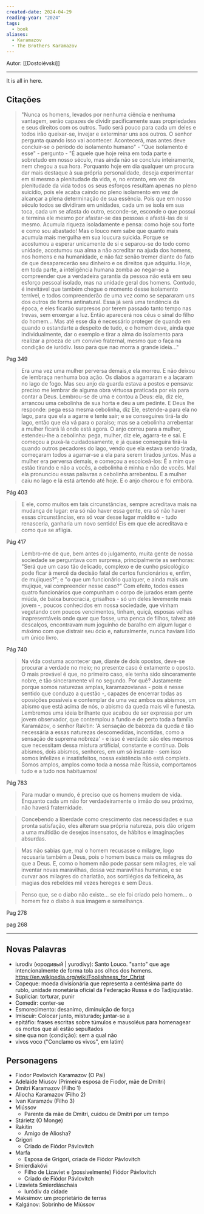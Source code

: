 ```yaml
---
created-date: 2024-04-29
reading-year: "2024"
tags:
  - book
aliases:
  - Karamazov
  - The Brothers Karamazov
---
```



Autor:  [[Dostoiévski]]

---

It is all in here.


## Citações


> "Nunca os homens, levados por nenhuma ciência e nenhuma vantagem, serão capazes de dividir pacificamente suas propriedades e seus direitos com os outros. Tudo será pouco para cada um deles e todos irão queixar-se, invejar e exterminar uns aos outros. O senhor pergunta quando isso vai acontecer. Acontecerá, mas antes deve concluir-se o período do isolamento humano" - "Que isolamento é esse" - pergunto - "É aquele que hoje reina em toda parte e sobretudo em nosso século, mas ainda não se concluiu inteiramente, nem chegou a sua hora. Porquanto hoje em dia qualquer um procura dar mais destaque à sua própria personalidade, deseja experimentar em si mesmo a plenitudade da vida, e, no entanto, em vez da plenitudade da vida todos os seus esforços resultam apenas no pleno suicídio, pois ele acaba caindo no pleno isolamento em vez de alcançar a plena determinação de sua essência. Pois que em nosso século todos se dividiram em unidades, cada um se isola em sua toca, cada um se afasta do outro, esconde-se, esconde o que possui e termina ele mesmo por afastar-se das pessoas e afastá-las de si mesmo. Acumula riqueza isoladamente e pensa: como hoje sou forte e como sou abastado! Mas o louco nem sabe que quanto mais acumula mais mergulha em sua loucura suicida. Porque se acostumou a esperar unicamente de si e separou-se do todo como unidade, acostumou sua alma a não acreditar na ajuda dos homens, nos homens e na humanidade, e não faz senão tremer diante do fato de que desaparecerão seu dinheiro e os direitos que adquiriu. Hoje, em toda parte, a inteligência humana zomba ao negar-se a compreender que a verdadeira garantia da pessoa não está em seu esforço pessoal isolado, mas na unidade geral dos homens. Contudo, é inevitável que também chegue o momento desse isolamento terrível, e todos compreenderão de uma vez como se separaram uns dos outros de forma antinatural. Essa já será uma tendência da época, e eles ficarão surpresos por terem passado tanto tempo nas trevas, sem enxergar a luz. Então aparecerá nos céus o sinal do filho do homem... Mas até esse dia é necessário proteger de quando em quando o estandarte a despeito de tudo, e o homem deve, ainda que individualmente, dar o exemplo e tirar a alma do isolamento para realizar a proeza de um convívo fraternal, mesmo que o faça na condição de iuródiv. Isso para que nao morra a grande ideia..."

Pag 349


>Era uma vez uma mulher perversa demais,e ela morreu. E não deixou de lembraça nenhuma boa ação. Os diabos a agarraram e a laçaram no lago de fogo. Mas seu anjo da guarda estava a postos e pensava: preciso me lembrar de alguma obra virtuosa praticada por ela para contar a Deus. Lembrou-se de uma e contou a Deus: ela, diz ele, arrancou uma cebolinha de sua horta e deu a um pedinte. E Deus lhe responde: pega essa mesma cebolinha, diz Ele, estende-a para ela no lago, para que ela a agarre e tente sair; e se conseguires tirá-la do lago, então que ela vá para o paraíso; mas se a cebolinha arrebentar a mulher ficará lá onde está agora. O anjo correu para a mulher, estendeu-lhe a cebolinha: pega, mulher, diz ele, agarra-te e sai. E começou a puxá-la cuidadosamente, e já quase conseguira tirá-la quando outros pecadores do lago, vendo que ela estava sendo tirada, começaram todos a agarrar-se a ela para serem tirados juntos. Mas a mulher era perversa demais, e começou a escoiceá-los: É a mim que estão tirando e não a vocês, a cebolinha é minha e não de vocês. Mal ela pronunciou essas palavras a cebolinha arrebentou. E a mulher caiu no lago e lá está artendo até hoje. E o anjo chorou e foi embora.

Pág 403


> E ele, como muitos em tais circunstâncias, sempre acreditava mais na mudança de lugar: era só não haver essa gente, era só não haver essas circunstâncias, era só voar desse lugar maldito e - tudo renasceria, ganharia um novo sentido! Eis em que ele acreditava e como que se afligia.

Pág 417



>Lembro-me de que, bem antes do julgamento, muita gente de nossa sociedade se perguntava com surpresa, principalmente as senhoras: "Será que um caso tão delicado, complexo e de cunho psicológico pode ficar à mercê da decisão fatal de certos funcionários e, enfim, de mujiques?"; e "o que um funcionário qualquer, e ainda mais um mujique, vai compreender nesse caso?" Com efeito, todos esses quatro funcionários que compunham o corpo de jurados eram gente miúda, de baixa burocracia, grisalhos - só um deles levemente mais jovem -, poucos conhecidos em nossa sociedade, que vinham vegetando com poucos vencimentos, tinham, quiçá, esposas velhas inapresentáveis onde quer que fosse, uma penca de filhos, talvez até descalços, encontravam num joguinho de baralho em algum lugar o máximo com que distrair seu ócio e, naturalmente, nunca haviam lido um único livro.

Pág 740


> Na vida costuma acontecer que, diante de dois opostos, deve-se procurar a verdade no meio; no presente caso é extamente o oposto. O mais provável é que, no primeiro caso, ele tenha sido sinceramente nobre, e tão sinceramente vil no segundo. Por quê? Justamente porque somos naturezas amplas, karamazovianas - pois é nesse sentido que conduzo a questão -, capazes de encerrar todas as oposições possíveis e contemplar de uma vez ambos os abismos, um abismo que está acima de nós, o abismo da queda mais vil e funesta. Lembremos uma ideia brilhante que acabou de ser expressa por um jovem observador, que contemplou a fundo e de perto toda a família Karamázov, o senhor Rakítin: 'A sensação de baixeza da queda é tão necessária a essas naturezas descomedidas, incontidas, como a sensação de suprema nobreza' - e isso é verdade: são eles mesmos que necessitam dessa mistura artificial, constante e contínua. Dois abismos, dois abismos, senhores, em um só instante - sem isso somos infelizes e insatisfeitos, nossa existência não está completa. Somos amplos, amplos como toda a nossa mãe Rússia, comportamos tudo e a tudo nos habituamos!

Pág 783


> Para mudar o mundo, é preciso que os homens mudem de vida. Enquanto cada um não for verdadeiramente o irmão do seu próximo, não haverá fraternidade.


> Concebendo a liberdade como crescimento das necessidades e sua pronta satisfação, eles alteram sua própria natureza, pois dão origem a uma multidão de desejos insensatos, de hábitos e imaginações absurdas.

> Mas não sabias que, mal o homem recusasse o milagre, logo recusaria também a Deus, pois o homem busca mais os milagres do que a Deus. E, como o homem não pode passar sem milagres, ele vai inventar novas maravilhas, dessa vez maravilhas humanas, e se curvar aos milagres do charlatão, aos sortilégios da feiticeira, às magias dos rebeldes mil vezes hereges e sem Deus.

> Penso que, se o diabo não existe… se ele foi criado pelo homem… o homem fez o diabo à sua imagem e semelhança.

Pag 278


pag 268

---

## Novas Palavras

- iurodiv (юродивый | yurodivy): Santo Louco. "santo" que age intencionalmente de forma tola aos olhos dos homens. https://en.wikipedia.org/wiki/Foolishness_for_Christ
- Copeque: moeda divisionária que representa a centésima parte do rublo, unidade monetária oficial da Federação Russa e do Tadjiquistão.
- Supliciar: torturar, punir
- Comedir: conter-se
- Esmorecimento: desanimo, diminuição de força
- Imiscuir: Colocar junto, misturado; juntar-se a
- epitáfio: frases escritas sobre túmulos e mausoléus para homenagear os mortos que ali estão sepultados
- sine qua non (condição): sem a qual não
- vivos voco ("Conclamo os vivos", em latim)


## Personagens

- Fiodor Povlovich Karamazov (O Pai)
- Adelaide Miusov (Primeira esposa de Fiodor, mãe de Dmitri)
- Dmitri Karamazov (Filho 1)
- Aliocha Karamazov (Filho 2)
- Ivan Karamzóv (Filho 3)
- Miússov
	- Parente da mãe de Dmitri, cuidou de Dmitri por um tempo
- Stárietz (O Monge)
- Rakitin
	- Amigo de Aliosha?
- Grigori
	- Criado de Fiódor Pávlovitch
- Marfa
	- Esposa de Grigori, criada de Fiódor Pávlovitch
- Smierdiakóvi
	- Filho de Lizaviet e (possivelmente) Fiódor Pávlovitch
	- Criado de Fiódor Pávlovitch
- Lizavieta Smierdiáschaia
	- Iuródiv da cidade
- Maksímov: um proprietário de terras
- Kalgánov: Sobrinho de Miússov

